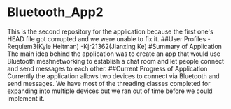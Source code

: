 # Bluetooth_App2
This is the second repository for the application because the first one's HEAD file got corrupted and we were unable to fix it. 
##User Profiles
-Requiem3(Kyle Heitman)
-Kjr21362(Jianxing Ke)
#Summary of Application
The main idea behind the application was to create an app that would use Bluetooth meshnetworking to establish a chat room and let people connect and send messages to each other.
##Current Progress of Application
Currently the application allows two devices to connect via Bluetooth and send messages. We have most of the threading classes completed for expanding into multiple devices but we ran out of time before we could implement it.

